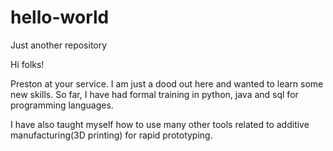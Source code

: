 # hello-world
Just another repository

Hi folks! 

Preston at your service. I am just a dood out here and wanted to learn some new skills. So far, 
I have had formal training in python, java and sql for programming languages. 

I have also taught myself how to use many other tools related to additive manufacturing(3D printing) for rapid prototyping. 
